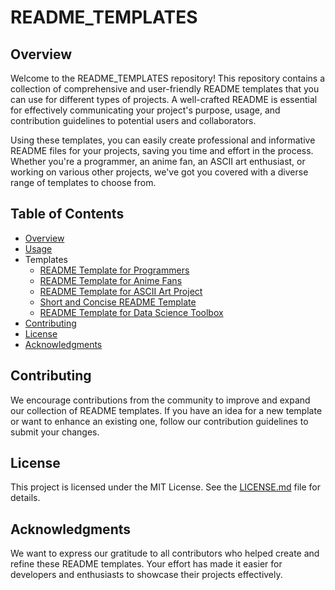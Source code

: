# README_TEMPLATES

## Overview

Welcome to the README_TEMPLATES repository! This repository contains a collection of comprehensive and user-friendly README templates that you can use for different types of projects. A well-crafted README is essential for effectively communicating your project's purpose, usage, and contribution guidelines to potential users and collaborators.

Using these templates, you can easily create professional and informative README files for your projects, saving you time and effort in the process. Whether you're a programmer, an anime fan, an ASCII art enthusiast, or working on various other projects, we've got you covered with a diverse range of templates to choose from.

## Table of Contents

- [Overview](#overview)
- [Usage](#usage)
- Templates
  - [README Template for Programmers](programmers.md)
  - [README Template for Anime Fans](animefans.md)
  - [README Template for ASCII Art Project](asciiart.md)
  - [Short and Concise README Template](short.md)
  - [README Template for Data Science Toolbox](dstoolbox.md)
- [Contributing](#contributing)
- [License](#license)
- [Acknowledgments](#acknowledgments)

## Contributing

We encourage contributions from the community to improve and expand our collection of README templates. If you have an idea for a new template or want to enhance an existing one, follow our contribution guidelines to submit your changes.

## License

This project is licensed under the MIT License. See the [LICENSE.md](LICENSE) file for details.

## Acknowledgments

We want to express our gratitude to all contributors who helped create and refine these README templates. Your effort has made it easier for developers and enthusiasts to showcase their projects effectively.
